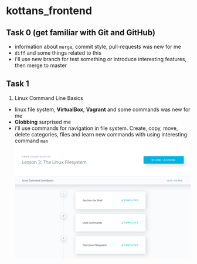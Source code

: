 # kottans_frontend

## Task 0 (get familiar with Git and GitHub) ##
- information about `merge`, commit style, pull-requests was new for me
- `diff` and some things related to this
- i'll use new branch for test something or introduce interesting features, then merge to master


## Task 1 ##
1. Linux Command Line Basics 
- linux file system, **VirtualBox**, **Vagrant** and some commands was new for me
- **Globbing** surprised me
- i'll use commands for navigation in file system. Create, copy, move, delete categories, files and learn new commands with using interesting command `man`
![Linux Command Line screenshot](/task_1/linux-command-line-screenshot.png)
